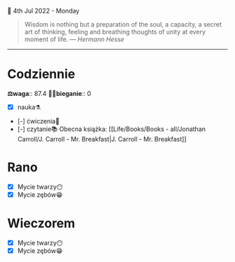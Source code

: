 📅 4th Jul 2022 - Monday

> Wisdom is nothing but a preparation of the soul, a capacity, a secret art of thinking, feeling and breathing thoughts of unity at every moment of life.
> — <cite>Hermann Hesse</cite>
---
# Codziennie
**⚖waga**:: 87.4
**🏃‍♂️bieganie**:: 0
- [x] nauka⚗
- [-] ćwiczenia💪
- [-] czytanie📚 Obecna książka: [[Life/Books/Books - all/Jonathan Carroll/J. Carroll - Mr. Breakfast|J. Carroll - Mr. Breakfast]]
# Rano
- [x] Mycie twarzy😶
- [x] Mycie zębów😁
# Wieczorem
- [x] Mycie twarzy😶
- [x] Mycie zębów😁